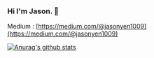 ### Hi I'm Jason. 👋
Medium : [https://medium.com/@jasonyen1009](https://medium.com/@jasonyen1009)
<!--
**jasonyen1009/jasonyen1009** is a ✨ _special_ ✨ repository because its `README.md` (this file) appears on your GitHub profile.

Here are some ideas to get you started:

- 🔭 I’m currently working on ...
- 🌱 I’m currently learning ...
- 👯 I’m looking to collaborate on ...
- 🤔 I’m looking for help with ...
- 💬 Ask me about ...
- 📫 How to reach me: ...
- 😄 Pronouns: ...
- ⚡ Fun fact: ...
[![Top Langs](https://github-readme-stats.vercel.app/api/top-langs/?username=jasonyen1009&layout=compact&theme=holi)](https://github.com/jasonyen1009/github-readme-stats)

-->


[![Anurag's github stats](https://github-readme-stats.vercel.app/api?username=jasonyen1009&theme=holi&rank_icon=github)](https://github.com/jasonyen1009/github-readme-stats)  
